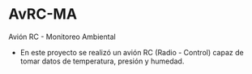 # AvRC-MA
Avión RC - Monitoreo Ambiental
- En este proyecto se realizó un avión RC (Radio - Control) capaz de tomar datos de temperatura, presión y humedad.
